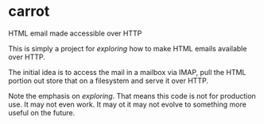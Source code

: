 # carrot
HTML email made accessible over HTTP

This is simply a project for _exploring_ how to make HTML emails available over HTTP.

The initial idea is to access the mail in a mailbox via IMAP, pull the HTML portion out store that on a filesystem and 
serve it over HTTP.

Note the emphasis on _exploring_. That means this code is not for production use. It may not even work. It may ot it 
may not evolve to something more useful on the future.